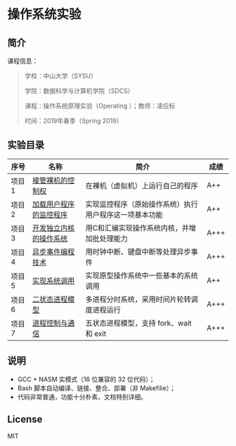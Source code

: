 # 操作系统实验

## 简介

课程信息：

> 学校：中山大学（SYSU）
>
> 学院：数据科学与计算机学院（SDCS）
>
> 课程：操作系统原理实验（Operating ）；教师：凌应标
>
> 时间：2019年春季（Spring 2019）



## 实验目录

| 序号   | 名称                                                   | 简介                                                   | 成绩 |
| ------ | ------------------------------------------------------ | ------------------------------------------------------ | ---- |
| 项目 1 | [接管裸机的控制权](项目1_接管裸机的控制权)             | 在裸机（虚拟机）上运行自己的程序                       | A++  |
| 项目 2 | [加载用户程序的监控程序](项目2_加载用户程序的监控程序) | 实现监控程序（原始操作系统）执行用户程序这一项基本功能 | A++  |
| 项目 3 | [开发独立内核的操作系统](项目3_开发独立内核的操作系统) | 用C和汇编实现操作系统内核，并增加批处理能力            | A+++ |
| 项目 4 | [异步事件编程技术](项目4_异步事件编程技术)             | 用时钟中断、键盘中断等处理异步事件                     | A+++ |
| 项目 5 | [实现系统调用](项目5_实现系统调用)                     | 实现原型操作系统中一些基本的系统调用                   | A++  |
| 项目 6 | [二状态进程模型](项目6_二状态进程模型)                 | 多进程分时系统，采用时间片轮转调度进程运行             | A+++ |
| 项目 7 | [进程控制与通信](项目7_进程控制与通信)                 | 五状态进程模型，支持 fork、wait 和 exit                | A+++ |



## 说明

* GCC + NASM 实模式（16 位兼容的 32 位代码）；
* Bash 脚本自动编译、链接、整合、部署（非 Makefilie）；
* 代码非常普通，功能十分朴素，文档特别详细。



## License

MIT